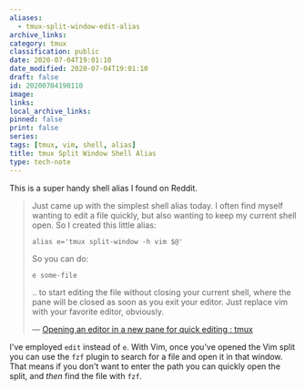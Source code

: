 ```yaml
---
aliases:
  - tmux-split-window-edit-alias
archive_links: 
category: tmux
classification: public
date: 2020-07-04T19:01:10
date_modified: 2020-07-04T19:01:10
draft: false
id: 20200704190110
image: 
links: 
local_archive_links: 
pinned: false
print: false
series: 
tags: [tmux, vim, shell, alias]
title: tmux Split Window Shell Alias
type: tech-note
---
```


This is a super handy shell alias I found on Reddit.

> Just came up with the simplest shell alias today. I often find myself wanting to edit a file quickly, but also wanting to keep my current shell open. So I created this little alias:
>
> `alias e='tmux split-window -h vim $@'`
>
> So you can do:
>
> `e some-file`
>
> .. to start editing the file without closing your current shell, where the pane will be closed as soon as you exit your editor. Just replace vim with your favorite editor, obviously.
>
> — [Opening an editor in a new pane for quick editing : tmux](https://www.reddit.com/r/tmux/comments/hfn4h6/opening_an_editor_in_a_new_pane_for_quick_editing/)

I've employed `edit` instead of `e`. With Vim, once you've opened the Vim split you can use the `fzf` plugin to search for a file and open it in that window. That means if you don't want to enter the path you can quickly open the split, and _then_ find the file with `fzf`.

